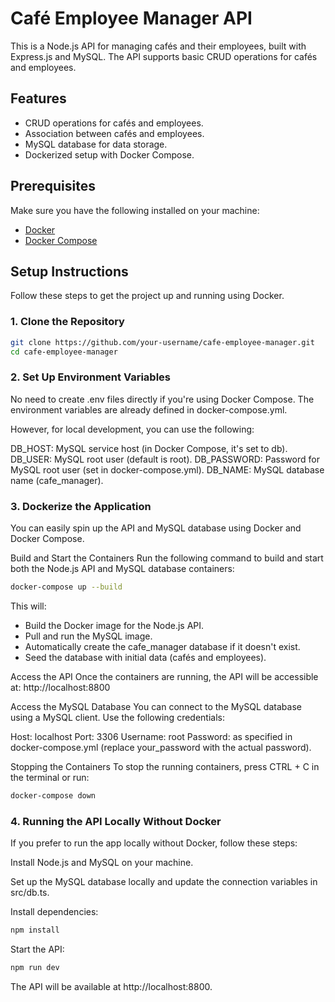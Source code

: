# Café Employee Manager API

This is a Node.js API for managing cafés and their employees, built with Express.js and MySQL. The API supports basic CRUD operations for cafés and employees.

## Features

- CRUD operations for cafés and employees.
- Association between cafés and employees.
- MySQL database for data storage.
- Dockerized setup with Docker Compose.

## Prerequisites

Make sure you have the following installed on your machine:

- [Docker](https://www.docker.com/get-started)
- [Docker Compose](https://docs.docker.com/compose/install/)

## Setup Instructions

Follow these steps to get the project up and running using Docker.

### 1. Clone the Repository

```bash
git clone https://github.com/your-username/cafe-employee-manager.git
cd cafe-employee-manager
```

### 2. Set Up Environment Variables

No need to create .env files directly if you're using Docker Compose. The environment variables are already defined in docker-compose.yml.

However, for local development, you can use the following:

DB_HOST: MySQL service host (in Docker Compose, it's set to db).
DB_USER: MySQL root user (default is root).
DB_PASSWORD: Password for MySQL root user (set in docker-compose.yml).
DB_NAME: MySQL database name (cafe_manager).

### 3. Dockerize the Application

You can easily spin up the API and MySQL database using Docker and Docker Compose.

Build and Start the Containers
Run the following command to build and start both the Node.js API and MySQL database containers:

```bash
docker-compose up --build
```

This will:

- Build the Docker image for the Node.js API.
- Pull and run the MySQL image.
- Automatically create the cafe_manager database if it doesn't exist.
- Seed the database with initial data (cafés and employees).

Access the API
Once the containers are running, the API will be accessible at: http://localhost:8800

Access the MySQL Database
You can connect to the MySQL database using a MySQL client. Use the following credentials:

Host: localhost
Port: 3306
Username: root
Password: as specified in docker-compose.yml (replace your_password with the actual password).

Stopping the Containers
To stop the running containers, press CTRL + C in the terminal or run:

```bash
docker-compose down
```

### 4. Running the API Locally Without Docker

If you prefer to run the app locally without Docker, follow these steps:

Install Node.js and MySQL on your machine.

Set up the MySQL database locally and update the connection variables in src/db.ts.

Install dependencies:

```bash
npm install
```

Start the API:

```bash
npm run dev
```

The API will be available at http://localhost:8800.
